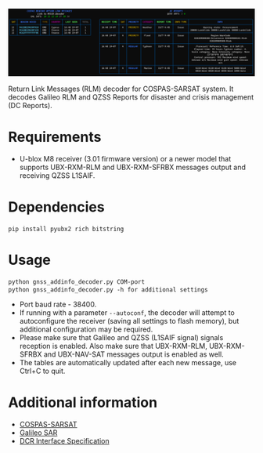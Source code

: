 !["preview"](preview.PNG?raw=true)

Return Link Messages (RLM) decoder for COSPAS-SARSAT system. It decodes Galileo RLM and QZSS Reports for disaster and crisis management (DC Reports).

Requirements
==========
- U-blox M8 receiver (3.01 firmware version) or a newer model that supports UBX-RXM-RLM and UBX-RXM-SFRBX messages output and receiving QZSS L1SAIF.

Dependencies
===========

```
pip install pyubx2 rich bitstring 
```

Usage
=============
```
python gnss_addinfo_decoder.py COM-port
python gnss_addinfo_decoder.py -h for additional settings
```
- Port baud rate - 38400.
- If running with a parameter `--autoconf`, the decoder will attempt to autoconfigure the receiver (saving all settings to flash memory), but additional configuration may be required.
- Please make sure that Galileo and QZSS (L1SAIF signal) signals reception is enabled. Also make sure that UBX-RXM-RLM, UBX-RXM-SFRBX and UBX-NAV-SAT messages output is enabled as well.
- The tables are automatically updated after each new message, use Ctrl+С to quit.

Additional information
=========================

- [COSPAS-SARSAT](https://cospas-sarsat.int/en/pro)
- [Galileo SAR](https://www.gsc-europa.eu/galileo/services/search-and-rescue-sar-galileo-service)
- [DCR Interface Specification](https://qzss.go.jp/en/technical/ps-is-qzss/is_qzss_dcr_010_agree.html)
